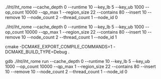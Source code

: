 ./iht/iht_rome --cache_depth 0 --runtime 10 --key_lb 5 --key_ub 1000 --op_count 10000 --qp_max 1 --region_size 22 --contains 80 --insert 10 --remove 10 --node_count 2 --thread_count 1 --node_id 0

./iht/iht_rome --cache_depth 0 --runtime 10 --key_lb 5 --key_ub 1000 --op_count 10000 --qp_max 1 --region_size 22 --contains 80 --insert 10 --remove 10 --node_count 2 --thread_count 1 --node_id 1


cmake -DCMAKE_EXPORT_COMPILE_COMMANDS=1 -DCMAKE_BUILD_TYPE=Debug .


gdb ./iht/iht_rome
run --cache_depth 0 --runtime 10 --key_lb 5 --key_ub 1000 --op_count 10000 --qp_max 1 --region_size 22 --contains 80 --insert 10 --remove 10 --node_count 2 --thread_count 1 --node_id 0